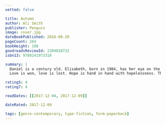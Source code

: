 ```yaml
---
vetted: false

title: Autumn
author: Ali Smith
publisher: Penguin
image: cover.jpg
dateBookPublished: 2016-08-20
pageCount: 264
bookHeight: 198
goodreadsReviewId: 2204010732
isbn13: 9780241973318

summary: |
  Daniel is a century old. Elisabeth, born in 1984, has her eye on the future. The United Kingdom is in pieces, divided by a historic once-in-a-generation summer.
  Love is won, love is lost. Hope is hand in hand with hopelessness. The seasons roll round, as ever . . .

rating5: 4
rating7: 4

readDates: [[2017-12-04, 2017-12-09]]

dateRated: 2017-12-09

tags: [genre-contemporary, type-fiction, form-paperback]
---
```

